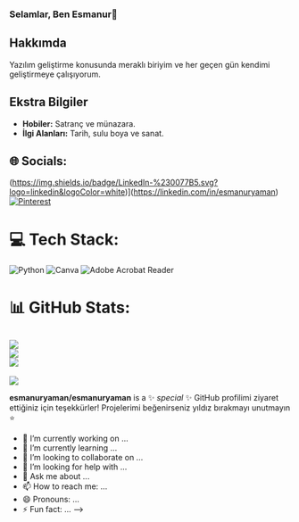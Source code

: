### Selamlar, Ben Esmanur💫
## Hakkımda
 Yazılım geliştirme konusunda meraklı biriyim ve her geçen gün kendimi geliştirmeye çalışıyorum.
## Ekstra Bilgiler
- **Hobiler:** Satranç ve münazara.
- **İlgi Alanları:** Tarih, sulu boya ve sanat.

## 🌐 Socials:
(https://img.shields.io/badge/LinkedIn-%230077B5.svg?logo=linkedin&logoColor=white)](https://linkedin.com/in/esmanuryaman) [![Pinterest](https://img.shields.io/badge/Pinterest-%23E60023.svg?logo=Pinterest&logoColor=white)](https://pinterest.com/esanymn) 

# 💻 Tech Stack:
![Python](https://img.shields.io/badge/python-3670A0?style=flat&logo=python&logoColor=ffdd54) ![Canva](https://img.shields.io/badge/Canva-%2300C4CC.svg?style=flat&logo=Canva&logoColor=white) ![Adobe Acrobat Reader](https://img.shields.io/badge/Adobe%20Acrobat%20Reader-EC1C24.svg?style=flat&logo=Adobe%20Acrobat%20Reader&logoColor=white)
# 📊 GitHub Stats:
![](https://github-readme-stats.vercel.app/api?username=esmanuryaman&theme=dark&hide_border=false&include_all_commits=false&count_private=false)<br/>
![](https://github-readme-streak-stats.herokuapp.com/?user=esmanuryaman&theme=dark&hide_border=false)<br/>
![](https://github-readme-stats.vercel.app/api/top-langs/?username=esmanuryaman&theme=dark&hide_border=false&include_all_commits=false&count_private=false&layout=compact)
---
[![](https://visitcount.itsvg.in/api?id=esmanuryaman&icon=0&color=0)](https://visitcount.itsvg.in)

**esmanuryaman/esmanuryaman** is a ✨ _special_ ✨
GitHub profilimi ziyaret ettiğiniz için teşekkürler! Projelerimi beğenirseniz yıldız bırakmayı unutmayın ⭐

- 🔭 I’m currently working on ...
- 🌱 I’m currently learning ...
- 👯 I’m looking to collaborate on ...
- 🤔 I’m looking for help with ...
- 💬 Ask me about ...
- 📫 How to reach me: ...
- 😄 Pronouns: ...
- ⚡ Fun fact: ...
-->
